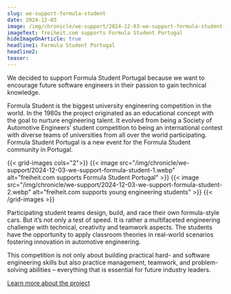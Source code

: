 ```yaml
---
slug: we-support-formula-student
date: 2024-12-03
image: /img/chronicle/we-support/2024-12-03-we-support-formula-student-1.webp
imageText: freiheit.com supports Formula Student Portugal
hideImageOnArticle: true
headline1: Formula Student Portugal
headline2:
teaser:
---
```


We decided to support Formula Student Portugal because we want to encourage future software engineers in their passion to gain technical knowledge.

Formula Student is the biggest university engineering competition in the world. In the 1980s the project originated as an educational concept with the goal to nurture engineering talent. It evolved from being a Society of Automotive Engineers’ student competition to being an international contest with diverse teams of universities from all over the world participating. Formula Student Portugal is a new event for the Formula Student community in Portugal.

{{< grid-images cols="2">}}
{{< image src="/img/chronicle/we-support/2024-12-03-we-support-formula-student-1.webp" alt="freiheit.com supports Formula Student Portugal" >}}
{{< image src="/img/chronicle/we-support/2024-12-03-we-support-formula-student-2.webp" alt="freiheit.com supports young engineering students" >}}
{{< /grid-images >}}

Participating student teams design, build, and race their own formula-style cars. But it’s not only a test of speed. It is rather a multifaceted engineering challenge with technical, creativity and teamwork aspects. The students have the opportunity to apply classroom theories in real-world scenarios fostering innovation in automotive engineering.

This competition is not only about building practical hard- and software engineering skills but also practice management, teamwork, and problem-solving abilities – everything that is essential for future industry leaders.

[Learn more about the project](https://www.formulastudent.pt/competition )
